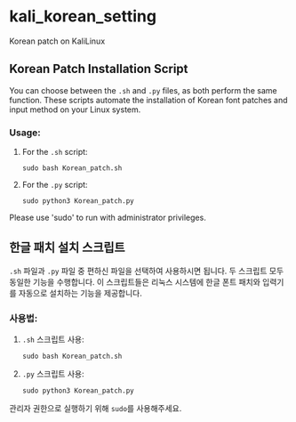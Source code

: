 # kali_korean_setting

Korean patch on KaliLinux

## Korean Patch Installation Script

You can choose between the `.sh` and `.py` files, as both perform the same function. These scripts automate the installation of Korean font patches and input method on your Linux system.

### Usage:

1. For the `.sh` script:
   ```
   sudo bash Korean_patch.sh
   ```

2. For the `.py` script:
   ```
   sudo python3 Korean_patch.py
   ```

Please use 'sudo' to run with administrator privileges.

## 한글 패치 설치 스크립트

`.sh` 파일과 `.py` 파일 중 편하신 파일을 선택하여 사용하시면 됩니다. 두 스크립트 모두 동일한 기능을 수행합니다. 이 스크립트들은 리눅스 시스템에 한글 폰트 패치와 입력기를 자동으로 설치하는 기능을 제공합니다.

### 사용법:

1. `.sh` 스크립트 사용:
   ```
   sudo bash Korean_patch.sh
   ```

2. `.py` 스크립트 사용:
   ```
   sudo python3 Korean_patch.py
   ```

관리자 권한으로 실행하기 위해 `sudo`를 사용해주세요.
